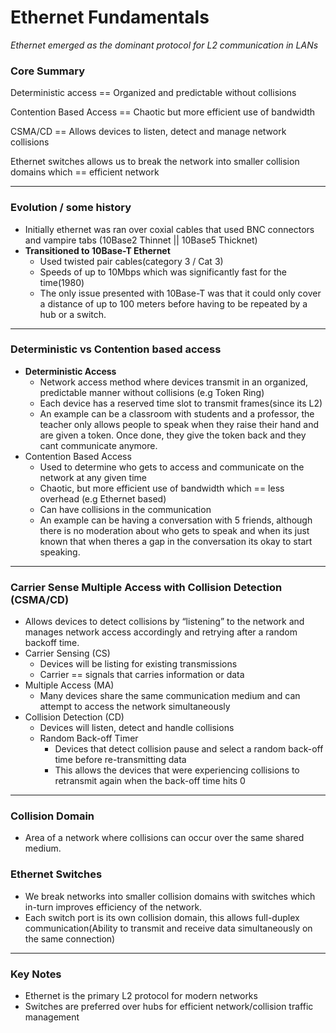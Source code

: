 # Ethernet Fundamentals

*Ethernet emerged as the dominant protocol for L2 communication in LANs*

### Core Summary

Deterministic access == Organized and predictable without collisions

Contention Based Access == Chaotic but more efficient use of bandwidth 

CSMA/CD == Allows devices to listen, detect and manage network collisions

Ethernet switches allows us to break the network into smaller collision domains which == efficient network

---

### Evolution / some history

- Initially ethernet was ran over coxial cables that used BNC connectors and vampire tabs (10Base2 Thinnet || 10Base5 Thicknet)
- **Transitioned to 10Base-T Ethernet**
    - Used twisted pair cables(category 3 / Cat 3)
    - Speeds of up to 10Mbps which was significantly fast for the time(1980)
    - The only issue presented with 10Base-T was that it could only cover a distance of up to 100 meters before having to be repeated by a hub or a switch.

---

### Deterministic vs Contention based access

- **Deterministic Access**
    - Network access method where devices transmit in an organized, predictable manner without collisions (e.g Token Ring)
    - Each device has a reserved time slot to transmit frames(since its L2)
    - An example can be a classroom with students and a professor, the teacher only allows people to speak when they raise their hand and are given a token. Once done, they give the token back and they cant communicate anymore.
- Contention Based Access
    - Used to determine who gets to access and communicate on the network at any given time
    - Chaotic, but more efficient use of bandwidth which == less overhead (e.g Ethernet based)
    - Can have collisions in the communication
    - An example can be having a conversation with 5 friends, although there is no moderation about who gets to speak and when its just known that when theres a gap in the conversation its okay to start speaking.

---

### Carrier Sense Multiple Access with Collision Detection (CSMA/CD)

- Allows devices to detect collisions by “listening” to the network and manages network access accordingly and retrying after a random backoff time.
- Carrier Sensing (CS)
    - Devices will be listing for existing transmissions
    - Carrier == signals that carries information or data
- Multiple Access (MA)
    - Many devices share the same communication medium and can attempt to access the network simultaneously
- Collision Detection (CD)
    - Devices will listen, detect and handle collisions
    - Random Back-off Timer
        - Devices that detect collision pause and select a random back-off time before re-transmitting data
        - This allows the devices that were experiencing collisions to retransmit again when the back-off time hits 0

---

### Collision Domain

- Area of a network where collisions can occur over the same shared medium.

### Ethernet Switches

- We break networks into smaller collision domains with switches which in-turn improves efficiency of the network.
- Each switch port is its own collision domain, this allows full-duplex communication(Ability to transmit and receive data simultaneously on the same connection)

---

### Key Notes

- Ethernet is the primary L2 protocol for modern networks
- Switches are preferred over hubs for efficient network/collision traffic management